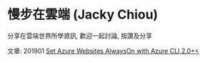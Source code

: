 # 慢步在雲端 (Jacky Chiou)
分享在雲端世界所學資訊, 歡迎一起討論, 按讚及分享

文章: 201901 [Set Azure Websites AlwaysOn with Azure CLI 2.0+<](https://github.com/JackyChiou/jackychiou.github.io/issues/1)
